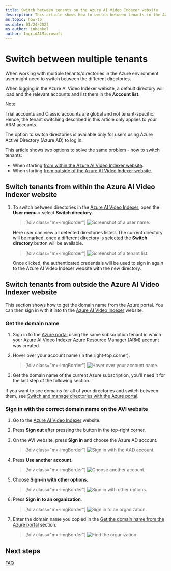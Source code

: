 ```yaml
---
title: Switch between tenants on the Azure AI Video Indexer website
description: This article shows how to switch between tenants in the Azure AI Video Indexer website. 
ms.topic: how-to
ms.date: 01/24/2023
ms.author: inhenkel
author: IngridAtMicrosoft
---
```


# Switch between multiple tenants

When working with multiple tenants/directories in the Azure environment user might need to switch between the different directories. 

When logging in the Azure AI Video Indexer website, a default directory will load and the relevant accounts and list them in the **Account list**.

> [!Note]
> Trial accounts and Classic accounts are global and not tenant-specific. Hence, the tenant switching described in this article only applies to your ARM accounts.
>
> The option to switch directories is available only for users using Azure Active Directory (Azure AD) to log in. 

This article shows two options to solve the same problem - how to switch tenants:

- When starting [from within the Azure AI Video Indexer website](#switch-tenants-from-within-the-azure-ai-video-indexer-website).
- When starting [from outside of the Azure AI Video Indexer website](#switch-tenants-from-outside-the-azure-ai-video-indexer-website).

## Switch tenants from within the Azure AI Video Indexer website

1. To switch between directories in the [Azure AI Video Indexer](https://www.videoindexer.ai/), open the **User menu** > select **Switch directory**.

    > [!div class="mx-imgBorder"]
    > ![Screenshot of a user name.](./media/switch-directory/avi-user-switch.png)

    Here user can view all detected directories listed. The current directory will be marked, once a different directory is selected the **Switch directory** button will be available. 

    > [!div class="mx-imgBorder"]
    > ![Screenshot of a tenant list.](./media/switch-directory/tenants.png)

    Once clicked, the authenticated credentials will be used to sign in again to the Azure AI Video Indexer website with the new directory.

## Switch tenants from outside the Azure AI Video Indexer website

This section shows how to get the domain name from the Azure portal. You can then sign in with it into th the [Azure AI Video Indexer](https://www.videoindexer.ai/) website.

### Get the domain name

1. Sign in to the [Azure portal](https://portal.azure.com) using the same subscription tenant in which your Azure AI Video Indexer Azure Resource Manager (ARM) account was created. 
1. Hover over your account name (in the right-top corner). 

    > [!div class="mx-imgBorder"]
    > ![Hover over your account name.](./media/switch-directory/account-attributes.png)
1. Get the domain name of the current Azure subscription, you'll need it for the last step of the following section. 

If you want to see domains for all of your directories and switch between them, see [Switch and manage directories with the Azure portal](../azure-portal/set-preferences.md#switch-and-manage-directories).

### Sign in with the correct domain name on the AVI website

1. Go to the [Azure AI Video Indexer](https://www.videoindexer.ai/) website.
1. Press **Sign out** after pressing the button in the top-right corner.
1. On the AVI website, press **Sign in** and choose the Azure AD account.

    > [!div class="mx-imgBorder"]
    > ![Sign in with the AAD account.](./media/switch-directory/choose-account.png)
1. Press **Use another account**.

    > [!div class="mx-imgBorder"]
    > ![Choose another account.](./media/switch-directory/use-another-account.png)
1. Choose **Sign-in with other options**.

    > [!div class="mx-imgBorder"]
    > ![Sign in with other options.](./media/switch-directory/sign-in-options.png)
1. Press **Sign in to an organization**.

    > [!div class="mx-imgBorder"]
    > ![Sign in to an organization.](./media/switch-directory/sign-in-organization.png)
1. Enter the domain name you copied in the [Get the domain name from the Azure portal](#get-the-domain-name) section.

    > [!div class="mx-imgBorder"]
    > ![Find the organization.](./media/switch-directory/find-your-organization.png)

## Next steps

[FAQ](faq.yml)
